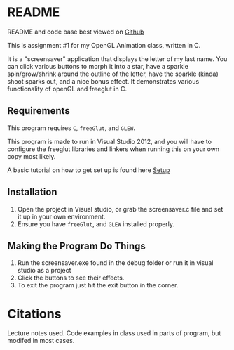 README
======

README and code base best viewed on [Github](https://github.com/mikenorthorp/OpenGL_Screensaver)

This is assignment #1 for my OpenGL Animation class, written in C.

It is a "screensaver" application that displays the letter of my last name. You can click various buttons
to morph it into a star, have a sparkle spin/grow/shrink around the outline of the letter, have the
sparkle (kinda) shoot sparks out, and a nice bonus effect. It demonstrates various functionality of openGL
and freeglut in C.

Requirements
------------

This program requires `C`, `freeGlut`, and `GLEW`.

This program is made to run in Visual Studio 2012, and you will have to configure the
freeglut libraries and linkers when running this on your own copy most likely.

A basic tutorial on how to get set up is found here [Setup](http://www.wyzant.com/resources/blogs/226103/opengl_freeglut_and_visual_studio_2012)

Installation
------------

1. Open the project in Visual studio, or grab the screensaver.c file and set it up in
   your own environment.
2. Ensure you have `freeGlut`, and `GLEW` installed properly.

Making the Program Do Things
----------------------------

1. Run the screensaver.exe found in the debug folder or run it in visual studio as a project
2. Click the buttons to see their effects.
3. To exit the program just hit the exit button in the corner.


Citations
=========
Lecture notes used. Code examples in class used in parts of program, but modifed
in most cases.




